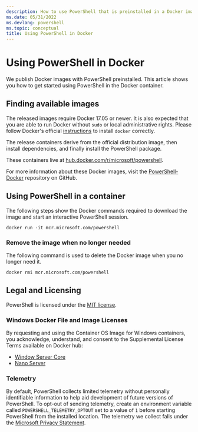 ```yaml
---
description: How to use PowerShell that is preinstalled in a Docker image.
ms.date: 05/31/2022
ms.devlang: powershell
ms.topic: conceptual
title: Using PowerShell in Docker
---
```


# Using PowerShell in Docker

We publish Docker images with PowerShell preinstalled. This article shows you how to get
started using PowerShell in the Docker container.

## Finding available images

The released images require Docker 17.05 or newer. It is also expected that you are able to run
Docker without `sudo` or local administrative rights. Please follow Docker's official
[instructions][install] to install `docker` correctly.

The release containers derive from the official distribution image, then install dependencies, and
finally install the PowerShell package.

These containers live at [hub.docker.com/r/microsoft/powershell][docker-release].

For more information about these Docker images, visit the [PowerShell-Docker][PowerShell-Docker]
repository on GitHub.

## Using PowerShell in a container

The following steps show the Docker commands required to download the image and start an interactive
PowerShell session.

```console
docker run -it mcr.microsoft.com/powershell
```

### Remove the image when no longer needed

The following command is used to delete the Docker image when you no longer need it.

```console
docker rmi mcr.microsoft.com/powershell
```

## Legal and Licensing

PowerShell is licensed under the [MIT license][mit].

### Windows Docker File and Image Licenses

By requesting and using the Container OS Image for Windows containers, you acknowledge,
understand, and consent to the Supplemental License Terms available on Docker hub:

- [Window Server Core][Window Server Core]
- [Nano Server][Nano Server]

### Telemetry

By default, PowerShell collects limited telemetry without personally identifiable information to
help aid development of future versions of PowerShell. To opt-out of sending telemetry, create an
environment variable called `POWERSHELL_TELEMETRY_OPTOUT` set to a value of `1` before starting
PowerShell from the installed location. The telemetry we collect falls under the
[Microsoft Privacy Statement][privacy].

<!-- link references -->
[install]: https://docs.docker.com/engine/installation/
[docker-release]: https://hub.docker.com/r/microsoft/powershell/
[appinsights]: https://azure.microsoft.com/services/application-insights/
[mit]: https://github.com/PowerShell/PowerShell/tree/master/LICENSE.txt
[PowerShell-Docker]: https://github.com/PowerShell/PowerShell-Docker
[Window Server Core]: https://hub.docker.com/r/microsoft/windowsservercore/
[Nano Server]: https://hub.docker.com/r/microsoft/nanoserver/
[privacy]: https://privacy.microsoft.com/privacystatement/
